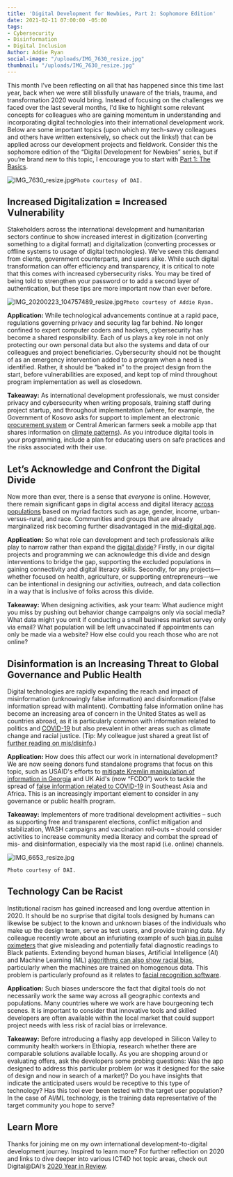```yaml
---
title: 'Digital Development for Newbies, Part 2: Sophomore Edition'
date: 2021-02-11 07:00:00 -05:00
tags:
- Cybersecurity
- Disinformation
- Digital Inclusion
Author: Addie Ryan
social-image: "/uploads/IMG_7630_resize.jpg"
thumbnail: "/uploads/IMG_7630_resize.jpg"
---
```


This month I’ve been reflecting on all that has happened since this time last year, back when we were still blissfully unaware of the trials, trauma, and transformation 2020 would bring. Instead of focusing on the challenges we faced over the last several months, I'd like to highlight some relevant concepts for colleagues who are gaining momentum in understanding and incorporating digital technologies into their international development work. Below are some important topics (upon which my tech-savvy colleagues and others have written extensively, so check out the links!) that can be applied across our development projects and fieldwork. Consider this the sophomore edition of the “Digital Development for Newbies” series, but if you’re brand new to this topic, I encourage you to start with [Part 1: The Basics](https://dai-global-digital.com/digital-development-for-newbies-part-1-the-basics.html).

![IMG_7630_resize.jpg](/uploads/IMG_7630_resize.jpg)`Photo courtesy of DAI.`

<!--more-->

## Increased Digitalization = Increased Vulnerability

Stakeholders across the international development and humanitarian sectors continue to show increased interest in digitization (converting something to a digital format) and digitalization (converting processes or offline systems to usage of digital technologies). We’ve seen this demand from clients, government counterparts, and users alike. While such digital transformation can offer efficiency and transparency, it is critical to note that this comes with increased cybersecurity risks. You may be tired of being told to strengthen your password or to add a second layer of authentication, but these tips are more important now than ever before.

![IMG_20200223_104757489_resize.jpg](/uploads/IMG_20200223_104757489_resize.jpg)`Photo courtesy of Addie Ryan.`

**Application:** While technological advancements continue at a rapid pace, regulations governing privacy and security lag far behind. No longer confined to expert computer coders and hackers, cybersecurity has become a shared responsibility. Each of us plays a key role in not only protecting our own personal data but also the systems and data of our colleagues and project beneficiaries. Cybersecurity should not be thought of as an emergency intervention added to a program when a need is identified. Rather, it should be “baked in” to the project design from the start, before vulnerabilities are exposed, and kept top of mind throughout program implementation as well as closedown.

**Takeaway:** As international development professionals, we must consider privacy and cybersecurity when writing proposals, training staff during project startup, and throughout implementation (where, for example, the Government of Kosovo asks for support to implement an electronic [procurement system](https://www.dai.com/our-work/projects/kosovo-transparent-effective-and-accountable-municipalities-team) or Central American farmers seek a mobile app that shares information on [climate patterns](https://assetify-dai.com/pdfs/digital-coffee-cloud-eng.pdf)). As you introduce digital tools in your programming, include a plan for educating users on safe practices and the risks associated with their use.

## Let’s Acknowledge and Confront the Digital Divide

Now more than ever, there is a sense that *everyone* is online. However, there remain significant gaps in digital access and digital literacy [across populations](https://www.governing.com/now/Its-2020-Why-Is-the-Digital-Divide-Still-with-Us.html) based on myriad factors such as age, gender, income, urban-versus-rural, and race. Communities and groups that are already marginalized risk becoming further disadvantaged in the [mid-digital age](https://techcrunch.com/2016/06/23/the-three-ages-of-digital/).

**Application:** So what role can development and tech professionals alike play to narrow rather than expand the [digital divide](https://dai-global-digital.com/covid-19-the-importance-of-understanding-digital-divides-during-the-pandemic-response.html)? Firstly, in our digital projects and programming we can acknowledge this divide and design interventions to bridge the gap, supporting the excluded populations in gaining connectivity and digital literacy skills. Secondly, for any projects—whether focused on health, agriculture, or supporting entrepreneurs—we can be intentional in designing our activities, outreach, and data collection in a way that is inclusive of folks across this divide.

**Takeaway:** When designing activities, ask your team: What audience might you miss by pushing out behavior change campaigns only via social media? What data might you omit if conducting a small business market survey only via email? What population will be left unvaccinated if appointments can only be made via a website? How else could you reach those who are not online?

## Disinformation is an Increasing Threat to Global Governance and Public Health

Digital technologies are rapidly expanding the reach and impact of misinformation (unknowingly false information) and disinformation (false information spread with malintent). Combatting false information online has become an increasing area of concern in the United States as well as countries abroad, as it is particularly common with information related to politics and [COVID-19](https://blog.twitter.com/en_us/topics/company/2020/covid19-vaccine.html) but also prevalent in other areas such as climate change and racial justice. (Tip: My colleague just shared a great list of [further reading on mis/disinfo](https://dai-global-digital.com/what-is-cda-reading-about-misinformation-and-disinformation.html).)

**Application:** How does this affect our work in international development? We are now seeing donors fund standalone programs that focus on this topic, such as USAID's efforts to [mitigate Kremlin manipulation of information in Georgia](https://www.usaid.gov/news-information/press-releases/oct-8-2020-usaid-launches-innovative-program-counter-disinformation-georgia) and UK Aid's (now “FCDO”) work to tackle the spread of [false information related to COVID-19](https://www.gov.uk/government/news/uk-aid-to-tackle-global-spread-of-coronavirus-fake-news) in Southeast Asia and Africa. This is an increasingly important element to consider in any governance or public health program.

**Takeaway:** Implementers of more traditional development activities – such as supporting free and transparent elections, conflict mitigation and stabilization, WASH campaigns and vaccination roll-outs – should consider activities to increase community media literacy and combat the spread of mis- and disinformation, especially via the most rapid (i.e. online) channels.

![IMG_6653_resize.jpg](/uploads/IMG_6653_resize.jpg)

`Photo courtesy of DAI.`

## Technology Can be Racist

Institutional racism has gained increased and long overdue attention in 2020. It should be no surprise that digital tools designed by humans can likewise be subject to the known and unknown biases of the individuals who make up the design team, serve as test users, and provide training data. My colleague recently wrote about an infuriating example of such [bias in pulse oximeters](https://dai-global-digital.com/racist-hardware-and-what-to-do-about-it.html) that give misleading and potentially fatal diagnostic readings to Black patients. Extending beyond human biases, Artificial Intelligence (AI) and Machine Learning (ML) [algorithms can also show racial bias](https://dai-global-digital.com/algorithms-in-development.html?utm_source=related-box), particularly when the machines are trained on homogenous data. This problem is particularly profound as it relates to [facial recognition software](https://www.utdallas.edu/news/science-technology/racial-bias-facial-recognition-2020/).

**Application:** Such biases underscore the fact that digital tools do not necessarily work the same way across all geographic contexts and populations. Many countries where we work are have bourgeoning tech scenes. It is important to consider that innovative tools and skilled developers are often available within the local market that could support project needs with less risk of racial bias or irrelevance.

**Takeaway:** Before introducing a flashy app developed in Silicon Valley to community health workers in Ethiopia, research whether there are comparable solutions available locally. As you are shopping around or evaluating offers, ask the developers some probing questions: Was the app designed to address this particular problem (or was it designed for the sake of design and now in search of a market)? Do you have insights that indicate the anticipated users would be receptive to this type of technology? Has this tool ever been tested with the target user population? In the case of AI/ML technology, is the training data representative of the target community you hope to serve?

## Learn More

Thanks for joining me on my own international development-to-digital development journey. Inspired to learn more? For further reflection on 2020 and links to dive deeper into various ICT4D hot topic areas, check out Digital@DAI’s [2020 Year in Review](https://dai-global-digital.com/digital-at-dai-2020-year-in-review.html).